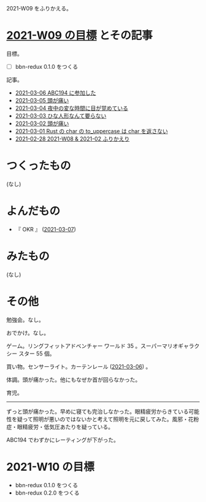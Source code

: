 2021-W09 をふりかえる。

# [2021-W09 の目標][2021-02-28] とその記事

目標。

- ☐ bbn-redux 0.1.0 をつくる

記事。

- [2021-03-06 ABC194 に参加した][2021-03-06]
- [2021-03-05 頭が痛い][2021-03-05]
- [2021-03-04 夜中の変な時間に目が覚めている][2021-03-04]
- [2021-03-03 ひな人形なんて要らない][2021-03-03]
- [2021-03-02 頭が痛い][2021-03-02]
- [2021-03-01 Rust の char の to_uppercase は char を返さない][2021-03-01]
- [2021-02-28 2021-W08 & 2021-02 ふりかえり][2021-02-28]

# つくったもの

(なし)

# よんだもの

- 『 OKR 』 ([2021-03-07][])

# みたもの

(なし)

# その他

勉強会。なし。

おでかけ。なし。

ゲーム。リングフィットアドベンチャー ワールド 35 。スーパーマリオギャラクシー スター 55 個。

買い物。センサーライト。カーテンレール ([2021-03-06][]) 。

体調。頭が痛かった。他にもなぜか首が回らなかった。

育児。

---

ずっと頭が痛かった。早めに寝ても完治しなかった。眼精疲労からきている可能性を疑って照明が悪いのではないかと考えて照明を元に戻してみた。風邪・花粉症・眼精疲労・低気圧あたりを疑っている。

ABC194 でわずかにレーティングが下がった。

# 2021-W10 の目標

- bbn-redux 0.1.0 をつくる
- bbn-redux 0.2.0 をつくる

[2021-02-28]: https://blog.bouzuya.net/2021/02/28/
[2021-03-01]: https://blog.bouzuya.net/2021/03/01/
[2021-03-02]: https://blog.bouzuya.net/2021/03/02/
[2021-03-03]: https://blog.bouzuya.net/2021/03/03/
[2021-03-04]: https://blog.bouzuya.net/2021/03/04/
[2021-03-05]: https://blog.bouzuya.net/2021/03/05/
[2021-03-06]: https://blog.bouzuya.net/2021/03/06/
[2021-03-07]: https://blog.bouzuya.net/2021/03/07/
